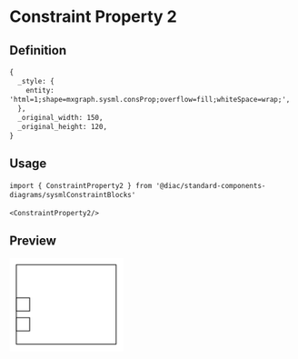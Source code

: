 # Constraint Property 2

## Definition

```
{
  _style: { 
    entity: 'html=1;shape=mxgraph.sysml.consProp;overflow=fill;whiteSpace=wrap;',
  },
  _original_width: 150,
  _original_height: 120,
}
```

## Usage

```
import { ConstraintProperty2 } from '@diac/standard-components-diagrams/sysmlConstraintBlocks'

<ConstraintProperty2/>
```

## Preview

<img src="./constraint-property-2.png" width="200"/>
